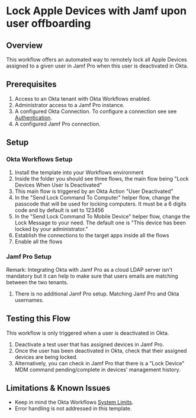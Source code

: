 # Lock Apple Devices with Jamf upon user offboarding
## Overview
This workflow offers an automated way to remotely lock all Apple Devices assigned to a given user in Jamf Pro when this user is deactivated in Okta.

## Prerequisites
1. Access to an Okta tenant with Okta Workflows enabled.
2. Administrator access to a Jamf Pro instance.
3. A configured Okta Connection. To configure a connection see see [Authentication](https://help.okta.com/wf/en-us/Content/Topics/Workflows/connector-reference/okta/overviews/authorization.htm).
4. A configured Jamf Pro connection.

## Setup
### Okta Workflows Setup
1. Install the template into your Workflows environment
2. Inside the folder you should see three flows, the main flow being "Lock Devices When User Is Deactivated"
3. This main flow is triggered by an Okta Action "User Deactivated"
4. In the "Send Lock Command To Computer" helper flow, change the passcode that will be used for locking computers. It must be a 6 digits code and by default is set to 123456
5. In the "Send Lock Command To Mobile Device" helper flow, change the Lock Message to your need. The default one is "This device has been locked by your administrator."
4. Establish the connections to the target apps inside all the flows
5. Enable all the flows

### Jamf Pro Setup
Remark: Integrating Okta with Jamf Pro as a cloud LDAP server isn't mandatory but it can help to make sure that users emails are matching between the two tenants.

1. There is no additional Jamf Pro setup. Matching Jamf Pro and Okta usernames. 


## Testing this Flow
This workflow is only triggered when a user is deactivated in Okta. 

1. Deactivate a test user that has assigned devices in Jamf Pro.
2. Once the user has been deactivated in Okta, check that their assigned devices are being locked.
3. Alternatively, you can check in Jamf Pro that there is a "Lock Device" MDM command pending/complete in devices' management history.

## Limitations & Known Issues
- Keep in mind the Okta Workflows [System Limits](https://help.okta.com/wf/en-us/Content/Topics/Workflows/workflows-system-limits.htm).
- Error handling is not addressed in this template.
